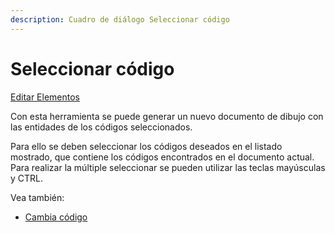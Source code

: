 ```yaml
---
description: Cuadro de diálogo Seleccionar código
---
```


# Seleccionar código

[Editar Elementos](../../fichas-de-herramientas/untitled-248/untitled-230.md)

Con esta herramienta se puede generar un nuevo documento de dibujo con las entidades de los códigos seleccionados.

Para ello se deben seleccionar los códigos deseados en el listado mostrado, que contiene los códigos encontrados en el documento actual. Para realizar la múltiple seleccionar se pueden utilizar las teclas mayúsculas y CTRL.

Vea también:

* [Cambia código](untitled-56.md)

